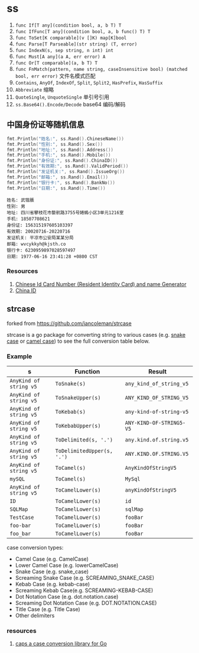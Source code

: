 # ss

1. `func If[T any](condition bool, a, b T) T`
2. `func IfFunc[T any](condition bool, a, b func() T) T `
3. `func ToSet[K comparable](v []K) map[K]bool`
4. `func Parse[T Parseable](str string) (T, error)`
5. `func IndexN(s, sep string, n int) int`
6. `func Must[A any](a A, err error) A`
7. `func Or[T comparable](a, b T) T`
8. `func FnMatch(pattern, name string, caseInsensitive bool) (matched bool, err error)` 文件名模式匹配
9. `Contains`, `AnyOf`, `IndexOf`, `Split`, `Split2`, `HasPrefix`, `HasSuffix`
10. `Abbreviate` 缩略
11. `QuoteSingle`, `UnquoteSingle` 单引号引用
12. `ss.Base64().Encode/Decode` base64 编码/解码

## 中国身份证等随机信息

```go
fmt.Println("姓名:", ss.Rand().ChineseName())
fmt.Println("性别:", ss.Rand().Sex())
fmt.Println("地址:", ss.Rand().Address())
fmt.Println("手机:", ss.Rand().Mobile())
fmt.Println("身份证:", ss.Rand().ChinaID())
fmt.Println("有效期:", ss.Rand().ValidPeriod())
fmt.Println("发证机关:", ss.Rand().IssueOrg())
fmt.Println("邮箱:", ss.Rand().Email())
fmt.Println("银行卡:", ss.Rand().BankNo())
fmt.Println("日期:", ss.Rand().Time())
```

```
姓名: 武锴脹
性别: 男
地址: 四川省攀枝花市嫯航路3755号婘螐小区3单元1216室
手机: 18507708621
身份证: 156315197605103397
有效期: 20020716-20220716
发证机关: 平凉市公安局某某分局
邮箱: wvcykkyh@kjsth.co
银行卡: 6230959897028597497
日期: 1977-06-16 23:41:28 +0800 CST
```

### Resources

1. [Chinese Id Card Number (Resident Identity Card) and name Generator](https://www.myfakeinfo.com/nationalidno/get-china-citizenidandname.php)
2. [China ID](https://github.com/mritd/chinaid)


## strcase

forked from https://github.com/iancoleman/strcase

strcase is a go package for converting string to various cases (e.g. [snake case](https://en.wikipedia.org/wiki/Snake_case) or [camel case](https://en.wikipedia.org/wiki/CamelCase)) to see the full conversion table below.

### Example


| s                      | Function                   | Result                   |
|------------------------|----------------------------|--------------------------|
| `AnyKind of string v5` | `ToSnake(s)`               | `any_kind_of_string_v5`  |
| `AnyKind of string v5` | `ToSnakeUpper(s)`          | `ANY_KIND_OF_STRING_V5`  |
| `AnyKind of string v5` | `ToKebab(s)`               | `any-kind-of-string-v5`  |
| `AnyKind of string v5` | `ToKebabUpper(s)`          | `ANY-KIND-OF-STRING5-V5` |
| `AnyKind of string v5` | `ToDelimited(s, '.')`      | `any.kind.of.string.v5`  |
| `AnyKind of string v5` | `ToDelimitedUpper(s, '.')` | `ANY.KIND.OF.STRING.V5`  |
| `AnyKind of string v5` | `ToCamel(s)`               | `AnyKindOfStringV5`      |
| `mySQL`                | `ToCamel(s)`               | `MySql`                  |
| `AnyKind of string v5` | `ToCamelLower(s)`          | `anyKindOfStringV5`      |
| `ID`                   | `ToCamelLower(s)`          | `id`                     |
| `SQLMap`               | `ToCamelLower(s)`          | `sqlMap`                 |
| `TestCase`             | `ToCamelLower(s)`          | `fooBar`                 |
| `foo-bar`              | `ToCamelLower(s)`          | `fooBar`                 |
| `foo_bar`              | `ToCamelLower(s)`          | `fooBar`                 |


case conversion types:

- Camel Case (e.g. CamelCase)
- Lower Camel Case (e.g. lowerCamelCase)
- Snake Case (e.g. snake_case)
- Screaming Snake Case (e.g. SCREAMING_SNAKE_CASE)
- Kebab Case (e.g. kebab-case)
- Screaming Kebab Case(e.g. SCREAMING-KEBAB-CASE)
- Dot Notation Case (e.g. dot.notation.case)
- Screaming Dot Notation Case (e.g. DOT.NOTATION.CASE)
- Title Case (e.g. Title Case)
- Other delimiters

### resources

1. [caps a case conversion library for Go](https://github.com/chanced/caps)
